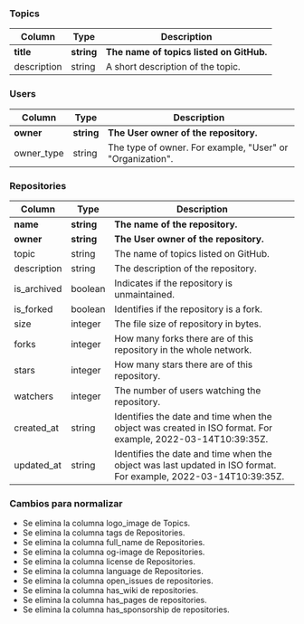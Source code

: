 ### Topics

| Column        | Type          | Description                              |
| ------------- | ------------- | ------------------------------------     |
| **title**     | **string**    | **The name of topics listed on GitHub.** |
| description   | string        | A short description of the topic.        |

### Users

| Column          | Type          | Description                                               |
| --------------- | ------------- | --------------------------------------------------------- |
| **owner**       | **string**    | **The User owner of the repository.**                     |
| owner_type      | string        | The type of owner. For example, "User" or "Organization". | 

### Repositories

| Column          | Type          | Description                                                                                                     |
| --------------- | ------------- | --------------------------------------------------------------------------------------------------------------- |
| **name**        | **string**    | **The name of the repository.**                                                                                 |
| **owner**       | **string**    | **The User owner of the repository.**                                                                           |
| topic           | string        | The name of topics listed on GitHub.                                                                            |
| description     |	string        | The description of the repository.                                                                              |                   
| is_archived	    | boolean	      | Indicates if the repository is unmaintained.                                                                    |
| is_forked       |	boolean	      | Identifies if the repository is a fork.                                                                         |
| size	          | integer       |	The file size of repository in bytes.                                                                           |
| forks           |	integer       |	How many forks there are of this repository in the whole network.                                               |
| stars           |	integer       |	How many stars there are of this repository.                                                                    |
| watchers        |	integer       |	The number of users watching the repository.                                                                    |
| created_at	    | string        |	Identifies the date and time when the object was created in ISO format. For example, 2022-03-14T10:39:35Z.      |
| updated_at	    | string        |	Identifies the date and time when the object was last updated in ISO format. For example, 2022-03-14T10:39:35Z. |

### Cambios para normalizar

- Se elimina la columna logo_image de Topics.
- Se elimina la columna tags de Repositories.
- Se elimina la columna full_name de Repositories.
- Se elimina la columna og-image de Repositories.
- Se elimina la columna license de Repositories.
- Se elimina la columna language de Repositories.
- Se elimina la columna open_issues de repositories.
- Se elimina la columna has_wiki de repositories.
- Se elimina la columna has_pages de repositories.
- Se elimina la columna has_sponsorship de repositories.
